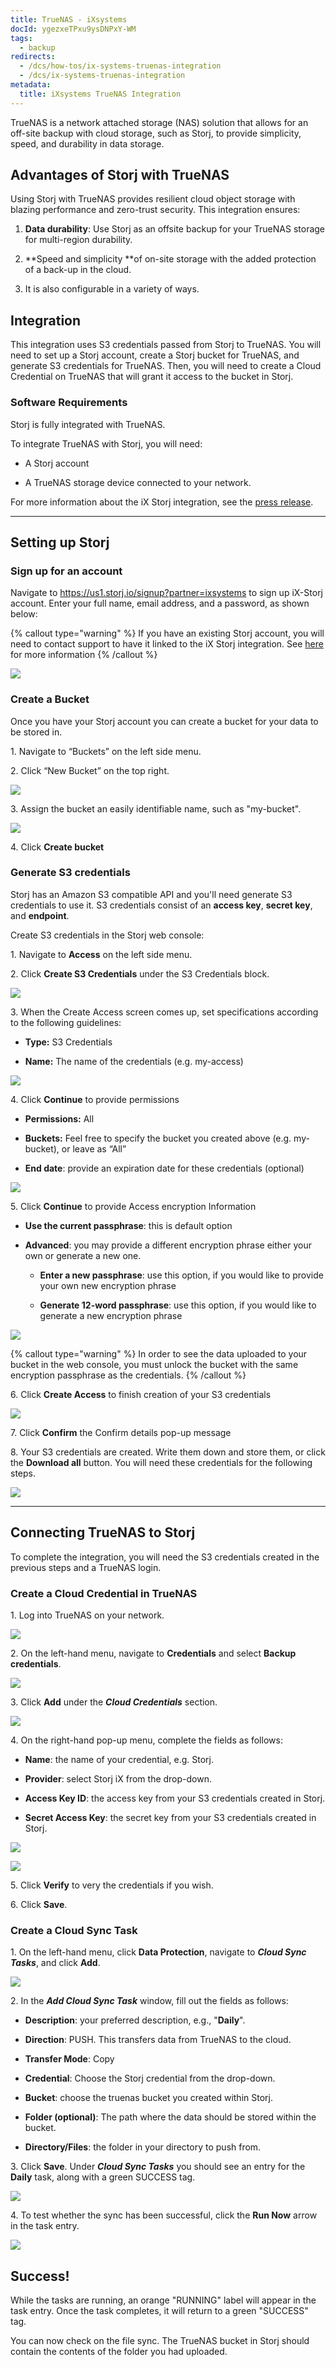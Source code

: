 ```yaml
---
title: TrueNAS - iXsystems
docId: ygezxeTPxu9ysDNPxY-WM
tags:
  - backup
redirects:
  - /dcs/how-tos/ix-systems-truenas-integration
  - /dcs/ix-systems-truenas-integration
metadata:
  title: iXsystems TrueNAS Integration
---
```


TrueNAS is a network attached storage (NAS) solution that allows for an off-site backup with cloud storage, such as Storj, to provide simplicity, speed, and durability in data storage.

## Advantages of Storj with TrueNAS 

Using Storj with TrueNAS provides resilient cloud object storage with blazing performance and zero-trust security. This integration ensures:

1.  **Data durability**: Use Storj as an offsite backup for your TrueNAS storage for multi-region durability.

2.  **Speed and simplicity **of on-site storage with the added protection of a back-up in the cloud.&#x20;

3.  &#x20;It is also configurable in a variety of ways.

## Integration

This integration uses S3 credentials passed from Storj to TrueNAS. You will need to set up a Storj account, create a Storj bucket for TrueNAS, and generate S3 credentials for TrueNAS. Then, you will need to create a Cloud Credential on TrueNAS that will grant it access to the bucket in Storj.&#x20;

### Software Requirements 

Storj is fully integrated with TrueNAS.

To integrate TrueNAS with Storj, you will need:

- A Storj account&#x20;

- A TrueNAS storage device connected to your network.&#x20;

For more information about the iX Storj integration, see the [press release](https://www.truenas.com/blog/ix-and-storj-deliver-globally-distributed-storage-to-truenas/).

---

## Setting up Storj

### Sign up for an account&#x20;

Navigate to <https://us1.storj.io/signup?partner=ixsystems> to sign up iX-Storj account. Enter your full name, email address, and a password, as shown below:

{% callout type="warning"  %}
If you have an existing Storj account, you will need to contact support to have it linked to the iX Storj integration. See [here](https://forum.storj.io/t/truenas-backups-and-differences-between-storj-and-storj-ix/20044/7) for more information
{% /callout %}

![](https://link.storjshare.io/raw/jua7rls6hkx5556qfcmhrqed2tfa/docs/images/PnQ7D7Z6fU0RPKZpOCRXJ_image.png)

### Create a Bucket 

Once you have your Storj account you can create a bucket for your data to be stored in.

1\. Navigate to “Buckets” on the left side menu.

2\. Click “New Bucket” on the top right.

![](https://link.storjshare.io/raw/jua7rls6hkx5556qfcmhrqed2tfa/docs/images/jbnQ38ynnrWl0jnO_j-E5_comet-backup-storj-2.png)

3\. Assign the bucket an easily identifiable name, such as "my-bucket".

![](https://link.storjshare.io/raw/jua7rls6hkx5556qfcmhrqed2tfa/docs/images/K65vHcrJtRq4S87jICtYx_screenshot-2023-03-09-at-110429-am.png)

4\. Click **Create bucket**

### Generate S3 credentials

Storj has an Amazon S3 compatible API and you'll need generate S3 credentials to use it. S3 credentials consist of an **access key**, **secret key**, and **endpoint**.

Create S3 credentials in the Storj web console:

1\. Navigate to **Access** on the left side menu.

2\. Click **Create S3 Credentials** under the S3 Credentials block.

![](https://link.storjshare.io/raw/jua7rls6hkx5556qfcmhrqed2tfa/docs/images/EZyAl8Wux2GOlyPd70HnI_screenshot-2023-03-09-at-110900-am.png)

3\. When the Create Access screen comes up, set specifications according to the following guidelines:

- **Type:** S3 Credentials

- **Name:** The name of the credentials (e.g. my-access)

![](https://link.storjshare.io/raw/jua7rls6hkx5556qfcmhrqed2tfa/docs/images/Cv1Lirp-3-OueRk-YAR8u_image.png)

4\. Click **Continue** to provide permissions

- **Permissions:** All

- **Buckets:** Feel free to specify the bucket you created above (e.g. my-bucket), or leave as “All”

- **End date**: provide an expiration date for these credentials (optional)

![](https://link.storjshare.io/raw/jua7rls6hkx5556qfcmhrqed2tfa/docs/images/gQ8jBHtvd5sFZFuAqth_h_image.png)

5\. Click **Continue** to provide Access encryption Information

- **Use the current passphrase**: this is default option

- **Advanced**: you may provide a different encryption phrase either your own or generate a new one.

  - **Enter a new passphrase**: use this option, if you would like to provide your own new encryption phrase

  - **Generate 12-word passphrase**: use this option, if you would like to generate a new encryption phrase

![](https://link.storjshare.io/raw/jua7rls6hkx5556qfcmhrqed2tfa/docs/images/Uxn8zBqXQVmQvsswV3pJ2_image.png)

{% callout type="warning"  %}
In order to see the data uploaded to your bucket in the web console, you must unlock the bucket with the same encryption passphrase as the credentials.
{% /callout %}

6\. Click **Create Access** to finish creation of your S3 credentials

![](https://link.storjshare.io/raw/jua7rls6hkx5556qfcmhrqed2tfa/docs/images/zk2JE9Z6f3vk_R2cjpdqc_image.png)

7\. Click **Confirm** the Confirm details pop-up message

8\. Your S3 credentials are created. Write them down and store them, or click the **Download all** button. You will need these credentials for the following steps.

![](https://link.storjshare.io/raw/jua7rls6hkx5556qfcmhrqed2tfa/docs/images/xH5tgzVKXn-uK2hVfSo8e_image.png)

---

## Connecting TrueNAS to Storj

To complete the integration, you will need the S3 credentials created in the previous steps and a TrueNAS login.

### Create a Cloud Credential in TrueNAS

1\. Log into TrueNAS on your network.

![](https://link.storjshare.io/raw/jua7rls6hkx5556qfcmhrqed2tfa/docs/images/9caiWgOrlUL5dtj7e7JFv_login.png)

2\. On the left-hand menu, navigate to **Credentials** and select **Backup credentials**.

![](https://link.storjshare.io/raw/jua7rls6hkx5556qfcmhrqed2tfa/docs/images/amTXglEqJexuCScBmO2Fm_bc.png)

3\. Click **Add** under the **_Cloud Credentials_** section.

![](https://link.storjshare.io/raw/jua7rls6hkx5556qfcmhrqed2tfa/docs/images/ryjNzCggsxIy5HSOitxyu_cc.png)

4\. On the right-hand pop-up menu, complete the fields as follows:

- **Name**: the name of your credential, e.g. Storj.

- **Provider**: select Storj iX from the drop-down.

- **Access Key ID**: the access key from your S3 credentials created in Storj.

- **Secret Access Key**: the secret key from your S3 credentials created in Storj.

![](https://link.storjshare.io/raw/jua7rls6hkx5556qfcmhrqed2tfa/docs/images/JZeL9b5DOtKTZirlwxr7S_cloudc1.png)

![](https://link.storjshare.io/raw/jua7rls6hkx5556qfcmhrqed2tfa/docs/images/o3G3DY3n4yCw9lq1eBiH8_cloudc2.png)

5\. Click **Verify** to very the credentials if you wish.

6\. Click **Save**.

### Create a Cloud Sync Task

1\. On the left-hand menu, click **Data Protection**, navigate to **_Cloud Sync Tasks_**, and click **Add**.

![](https://link.storjshare.io/raw/jua7rls6hkx5556qfcmhrqed2tfa/docs/images/q5Dqcs72_i-JdGQ16NOG3_screen-shot-2022-11-10-at-111126-am.png)

2\. In the **_Add Cloud Sync Task_** window, fill out the fields as follows:

- **Description**: your preferred description, e.g., "**Daily**".

- **Direction**: PUSH. This transfers data from TrueNAS to the cloud.

- **Transfer Mode**: Copy

- **Credential**: Choose the Storj credential from the drop-down.

- **Bucket**: choose the truenas bucket you created within Storj.

- **Folder (optional)**: The path where the data should be stored within the bucket.

- **Directory/Files**: the folder in your directory to push from.

3\. Click **Save**. Under **_Cloud Sync Tasks_** you should see an entry for the **Daily** task, along with a green SUCCESS tag.

![](https://link.storjshare.io/raw/jua7rls6hkx5556qfcmhrqed2tfa/docs/images/sl2BBBB8ji5l6HXCA1da7_success.png)

4\. To test whether the sync has been successful, click the **Run Now** arrow in the task entry.

![](https://link.storjshare.io/raw/jua7rls6hkx5556qfcmhrqed2tfa/docs/images/FAbFNiNGpHfycYMgE_1ZJ_run.png)

## Success!

While the tasks are running, an orange "RUNNING" label will appear in the task entry. Once the task completes, it will return to a green "SUCCESS" tag.

You can now check on the file sync. The TrueNAS bucket in Storj should contain the contents of the folder you had uploaded.
